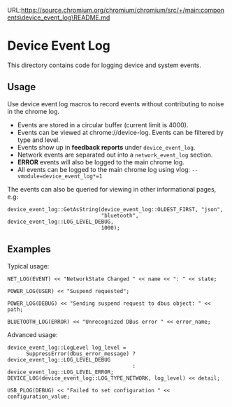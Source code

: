 URL:https://source.chromium.org/chromium/chromium/src/+/main:components\device_event_log\README.md
# Device Event Log

This directory contains code for logging device and system events.

## Usage

Use device event log macros to record events without contributing to noise in
the chrome log.

* Events are stored in a circular buffer (current limit is 4000).
* Events can be viewed at chrome://device-log. Events can be filtered by type
  and level.
* Events show up in **feedback reports** under `device_event_log`.
* Network events are separated out into a `network_event_log` section.
* **ERROR** events will also be logged to the main chrome log.
* All events can be logged to the main chrome log using vlog:
  `--vmodule=device_event_log*=1`

The events can also be queried for viewing in other informational pages, e.g:
```
device_event_log::GetAsString(device_event_log::OLDEST_FIRST, "json",
                              "bluetooth", device_event_log::LOG_LEVEL_DEBUG,
                              1000);
```

## Examples

Typical usage:

```NET_LOG(EVENT) << "NetworkState Changed " << name << ": " << state;```

```POWER_LOG(USER) << "Suspend requested";```

```POWER_LOG(DEBUG) << "Sending suspend request to dbus object: " << path;```

```BLUETOOTH_LOG(ERROR) << "Unrecognized DBus error " << error_name;```

Advanced usage:

```
device_event_log::LogLevel log_level =
      SuppressError(dbus_error_message) ? device_event_log::LOG_LEVEL_DEBUG
                                        : device_event_log::LOG_LEVEL_ERROR;
DEVICE_LOG(device_event_log::LOG_TYPE_NETWORK, log_level) << detail;
```

```
USB_PLOG(DEBUG) << "Failed to set configuration " << configuration_value;
```
